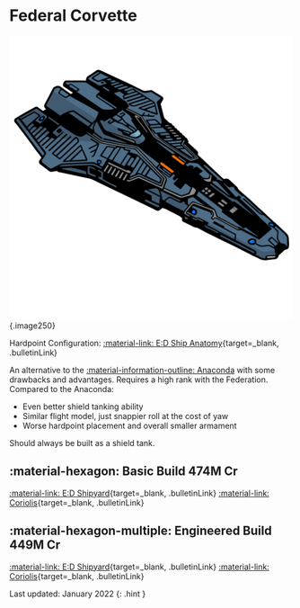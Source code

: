 # Federal Corvette
![Ship Image](../assets/icons/federal-corvette.svg){.image250}

Hardpoint Configuration: [:material-link: E:D Ship Anatomy](https://siriuscorp.cc/edsa/?s=federal-corvette){target=_blank, .bulletinLink}

An alternative to the [:material-information-outline: Anaconda](./anaconda.md) with some drawbacks and advantages. Requires a high rank with the Federation. Compared to the Anaconda:

* Even better shield tanking ability
* Similar flight model, just snappier roll at the cost of yaw
* Worse hardpoint placement and overall smaller armament

Should always be built as a shield tank.

## :material-hexagon: Basic Build **474M Cr**

[:material-link: E:D Shipyard](https://edsy.org/#/L=Hz00000H4C0SC0,HhR00HhR00HgB00Hf500FCg00FBG00FBG00,DBw00DBw00DBw00DBw00DBw00DBw00Cjw00Cjw00,9p300ADI00ARM00AfQ00Aty00BBo00BRQ00Bcg00,16y0016y00,7WC007lU007lU007jw807jw8016y0025S0023u0015O0022K0010i00,PvE_0Combat_0_D_0Basic){target=_blank, .bulletinLink}
[:material-link: Coriolis](https://coriolis.io/outfit/federal_corvette?code=A0putpFklndzsuf57o7o7l271a17170404040404040202B05s5s5n5n2d2d2dm9m72bm525.AwRj4yo5Wo%3D%3D.CwBj4yu6g%3D%3D%3D..EweloBhBmSQUwIYHMA28QgIwVyKBQA%3D%3D&bn=PvE%20Combat%20-%20Basic){target=_blank, .bulletinLink}

## :material-hexagon-multiple: Engineered Build **449M Cr**

[:material-link: E:D Shipyard](https://edsy.org/#/L=Hz00000H4C0S80,HhRG0BM_W0HhRG0BM_W0HgBG0BM_W0Hf5G0BI_W0KZyG07M_W0KYiG07M_W0KYiG07M_W0,DCYG09L_W0DCYG09L_W0DBwG0BL_W0DBwG0BL_W0DBwG05L_W0DBwG05L_W0DBwG05L_W0DBwG05L_W0,9p3G05I_W0ADIG03I_W0ARMG05I_W0AfQG05J_W0Aty00BBoG03L_W0BRuG05G_W0Bcg00,16yG05I_W016yG05I_W0,7WCG07I_W07lUG054_W07lUG054_W07jwO054_W07jwO054_W016yG05I_W016yG05I_W023u0023u0013qG05I_W010iG05I_W0,PvE_0Combat_0_D_0Full_0Engi){target=_blank, .bulletinLink}
[:material-link: Coriolis](https://coriolis.io/outfit/federal_corvette?code=A0putpFklndzsxf57o7o7l272a29290808040404040404B05s5s5n5n2d2d2dm9m7m72925.AwRj4yo5Wo%3D%3D.CwBj4yu6g%3D%3D%3D.H4sIAAAAAAAAA43TvUtCURgG8NfP1Kte7%2B1evX5kpbcEh3B1aYsiCNzyL2hocihocLChzSmiqcGhsaGtBsdwbhEaIhrbi4iy8%2Fa%2BFzukUB2HhwfOj3Pu%2BRDEDAB8hihGxxRa3w%2BQ6MQBjCY181oDcF98AOgTq1K2KSKND0T9cQUgfRkkeUsToV%2BkJdqj0N13RKtI0u7pAA7LcitDMiByUh58S285q22TvKcRDIm6RIcU0bhAjJ0YAIvcStyWuC1zw4hoSk47gCDPGWrmAcIXCVrYmzOqgmIqSPuBAr%2BhuNiWaIei2oDxsXpbzKYqhBIqKKmCdLEu0Rnf53mYzpavyuDm3ETpPrlhSlkaYmNStujEDQ63G6Nx85%2FxWbE2Ma7z55q1%2FfEi83dJQpYKslVQWgVlxJZEuxR%2BZ4QY5uep1ekujQcKm6Xb53ftiE3mQeZHFL7OMz3%2B2huiN2fliXi594qIWWWZU5Z5ZVkQVbmtU76KK6rJhQLtiJvJf0KXG84py6KyLE3LgZQDKblheVoOpRxKyQ0R%2Fvx9AfF86nPABAAA.EweloBhBmSQUwIYHMA28QgIwVyKBQA%3D%3D&bn=PvE%20Combat%20-%20Full%20Engi){target=_blank, .bulletinLink}

Last updated: January 2022
{: .hint }
